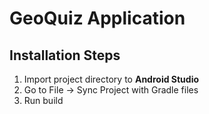 # GeoQuiz Application 

## Installation Steps
1. Import project directory to **Android Studio**
2. Go to File -> Sync Project with Gradle files 
3. Run build
